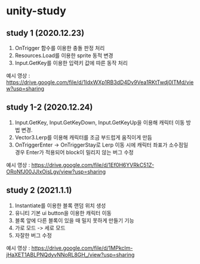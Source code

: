 # unity-study

## study 1 (2020.12.23)

1. OnTrigger 함수를 이용한 충돌 판정 처리
2. Resources.Load를 이용한 sprite 동적 변경
3. Input.GetKey를 이용한 입력키 값에 따른 동작 처리

예시 영상 : https://drive.google.com/file/d/1IdxWXp1RB3dD4Dv9Vea1RKtTwdj0ITMd/view?usp=sharing

## study 1-2 (2020.12.24)

1. Input.GetKey, Input.GetKeyDown, Input.GetKeyUp을 이용해 캐릭터 이동 방법 변경.
2. Vector3.Lerp를 이용해 캐릭터를 조금 부드럽게 움직이게 만듬
3. OnTriggerEnter -> OnTriggerStay로 Lerp 이동 시에 캐릭터 좌표가 소수점일 경우 Enter가 적용되어 block이 밀리지 않는 버그 수정

예시 영상 : https://drive.google.com/file/d/1Ef0H6YVRkC51Z-ORoNfJ00JJIxOisLgy/view?usp=sharing


## study 2 (2021.1.1)

1. Instantiate를 이용한 블록 랜덤 위치 생성
2. 유니티 기본 ui button을 이용한 캐릭터 이동
3. 블록 앞에 다른 블록이 있을 때 밀지 못하게 만들기 기능
4. 가로 모드 -> 세로 모드
5. 자잘한 버그 수정

예시 영상 : https://drive.google.com/file/d/1MPkclm-jHaXET1ABLPNQdyvNNoRL8GH_/view?usp=sharing
